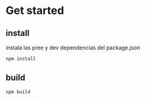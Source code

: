 # Get started

## install

instala las pree y dev dependencias del package.json

```bash
npm install
```

## build

```bash
npm build
```
